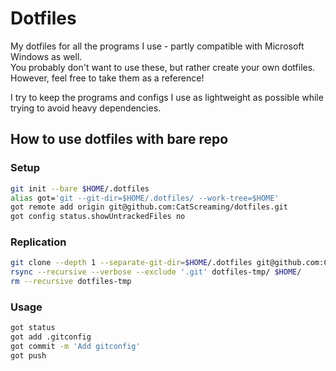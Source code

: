 # Dotfiles

My dotfiles for all the programs I use - partly compatible with Microsoft Windows as well.\
You probably don't want to use these, but rather create your own dotfiles. However, feel free to take them as a reference!

I try to keep the programs and configs I use as lightweight as possible while trying to avoid heavy dependencies.

## How to use dotfiles with bare repo

### Setup

```sh
git init --bare $HOME/.dotfiles
alias got='git --git-dir=$HOME/.dotfiles/ --work-tree=$HOME'
got remote add origin git@github.com:CatScreaming/dotfiles.git
got config status.showUntrackedFiles no
```

### Replication

```sh
git clone --depth 1 --separate-git-dir=$HOME/.dotfiles git@github.com:CatScreaming/dotfiles.git dotfiles-tmp
rsync --recursive --verbose --exclude '.git' dotfiles-tmp/ $HOME/
rm --recursive dotfiles-tmp
```

### Usage

```sh
got status
got add .gitconfig
got commit -m 'Add gitconfig'
got push
```
